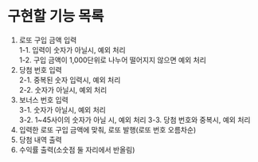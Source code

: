# 구현할 기능 목록

1. 로또 구입 금액 입력  
1-1. 입력이 숫자가 아닐시, 예외 처리  
1-2. 구입 금액이 1,000단위로 나누어 떨어지지 않으면 예외 처리
2. 당첨 번호 입력  
2-1. 중복된 숫자 입력시, 예외 처리  
2-2. 숫자가 아닐시, 예외 처리  
3. 보너스 번호 입력  
3-1. 숫자가 아닐시, 예외 처리  
3-2. 1~45사이의 숫자가 아닐 시, 예외 처리
3-3. 당첨 번호와 중복시, 예외 처리
4. 입력한 로또 구입 금액에 맞춰, 로또 발행(로또 번호 오름차순)
5. 당첨 내역 출력
6. 수익률 출력(소숫점 둘 자리에서 반올림)